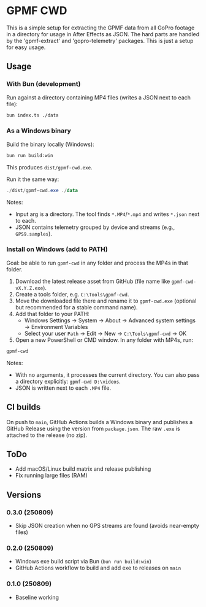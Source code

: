 # GPMF CWD

This is a simple setup for extracting the GPMF data from all GoPro footage in a directory for usage in After Effects as JSON. The hard parts are handled by the 'gpmf-extract' and 'gopro-telemetry' packages. This is just a setup for easy usage.

## Usage

### With Bun (development)

Run against a directory containing MP4 files (writes a JSON next to each file):

```sh
bun index.ts ./data
```

### As a Windows binary

Build the binary locally (Windows):

```sh
bun run build:win
```

This produces `dist/gpmf-cwd.exe`.

Run it the same way:

```powershell
./dist/gpmf-cwd.exe ./data
```

Notes:

- Input arg is a directory. The tool finds `*.MP4`/`*.mp4` and writes `*.json` next to each.
- JSON contains telemetry grouped by device and streams (e.g., `GPS9.samples`).

### Install on Windows (add to PATH)

Goal: be able to run `gpmf-cwd` in any folder and process the MP4s in that folder.

1. Download the latest release asset from GitHub (file name like `gpmf-cwd-vX.Y.Z.exe`).
2. Create a tools folder, e.g. `C:\Tools\gpmf-cwd`.
3. Move the downloaded file there and rename it to `gpmf-cwd.exe` (optional but recommended for a stable command name).
4. Add that folder to your PATH:
    - Windows Settings → System → About → Advanced system settings → Environment Variables
    - Select your user `Path` → Edit → New → `C:\Tools\gpmf-cwd` → OK
5. Open a new PowerShell or CMD window. In any folder with MP4s, run:

```powershell
gpmf-cwd
```

Notes:

- With no arguments, it processes the current directory. You can also pass a directory explicitly: `gpmf-cwd D:\videos`.
- JSON is written next to each `.MP4` file.

## CI builds

On push to `main`, GitHub Actions builds a Windows binary and publishes a GitHub Release using the version from `package.json`. The raw `.exe` is attached to the release (no zip).

## ToDo

- Add macOS/Linux build matrix and release publishing
- Fix running large files (RAM)

## Versions

### 0.3.0 (250809)

- Skip JSON creation when no GPS streams are found (avoids near-empty files)

### 0.2.0 (250809)

- Windows exe build script via Bun (`bun run build:win`)
- GitHub Actions workflow to build and add exe to releases on `main`

### 0.1.0 (250809)

- Baseline working
